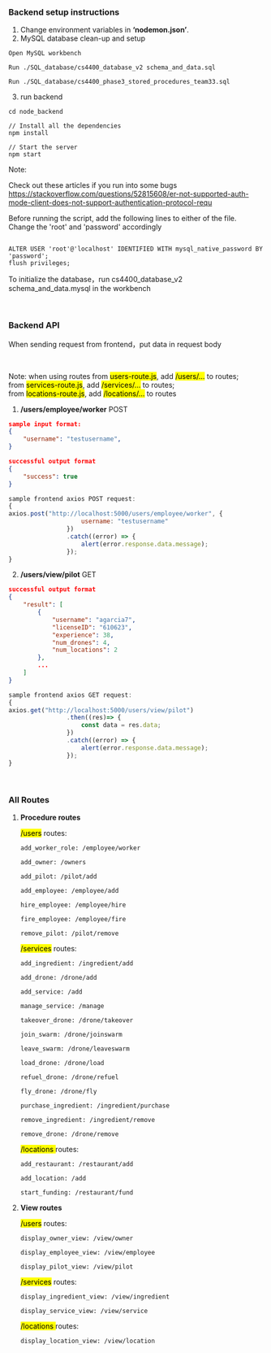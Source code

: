 ### Backend setup instructions
1. Change environment variables in **‘nodemon.json’**.
2. MySQL database clean-up and setup
```
Open MySQL workbench

Run ./SQL_database/cs4400_database_v2 schema_and_data.sql

Run ./SQL_database/cs4400_phase3_stored_procedures_team33.sql
```
3. run backend
```
cd node_backend

// Install all the dependencies
npm install

// Start the server
npm start
```
Note:

Check out these articles if you run into some bugs
https://stackoverflow.com/questions/52815608/er-not-supported-auth-mode-client-does-not-support-authentication-protocol-requ
<br />

Before running the script, add the following lines to either of the file. Change the 'root' and 'password' accordingly
```

ALTER USER 'root'@'localhost' IDENTIFIED WITH mysql_native_password BY 'password';
flush privileges;

```
To initialize the database，run cs4400_database_v2 schema_and_data.mysql in the workbench


<br />

### Backend API

When sending request from frontend，put data in request body

<br />

Note: when using routes from <mark>users-route.js</mark>, add <mark>/users/...</mark> to routes;\
from <mark>services-route.js</mark>, add <mark>/services/...</mark> to routes;\
from <mark>locations-route.js</mark>, add <mark>/locations/...</mark> to routes


1. **/users/employee/worker**   POST
```json
sample input format:
{
    "username": "testusername", 
}

successful output format
{
    "success": true
}
```

```js
sample frontend axios POST request:
{
axios.post("http://localhost:5000/users/employee/worker", {
                    username: "testusername"
                })
                .catch((error) => {
                    alert(error.response.data.message);
                });
}
```
2. **/users/view/pilot** GET
```json
successful output format
{
    "result": [
        {
            "username": "agarcia7",
            "licenseID": "610623",
            "experience": 38,
            "num_drones": 4,
            "num_locations": 2
        }, 
        ...
    ]
}
```

```js
sample frontend axios GET request:
{
axios.get("http://localhost:5000/users/view/pilot")
                .then((res)=> {
                    const data = res.data;
                })
                .catch((error) => {
                    alert(error.response.data.message);
                });
}
```
<br />

### All Routes

1. **Procedure routes**  

    <mark>/users</mark> routes:
    ``` 
    add_worker_role: /employee/worker

    add_owner: /owners

    add_pilot: /pilot/add

    add_employee: /employee/add

    hire_employee: /employee/hire

    fire_employee: /employee/fire

    remove_pilot: /pilot/remove
    ```

    <mark>/services</mark> routes:

    ```
    add_ingredient: /ingredient/add

    add_drone: /drone/add

    add_service: /add

    manage_service: /manage

    takeover_drone: /drone/takeover

    join_swarm: /drone/joinswarm

    leave_swarm: /drone/leaveswarm

    load_drone: /drone/load

    refuel_drone: /drone/refuel

    fly_drone: /drone/fly

    purchase_ingredient: /ingredient/purchase

    remove_ingredient: /ingredient/remove

    remove_drone: /drone/remove
    ```

    <mark> /locations </mark> routes:
    ```
    add_restaurant: /restaurant/add

    add_location: /add

    start_funding: /restaurant/fund
    ```

2. **View routes**

    <mark>/users</mark> routes:
    ```
    display_owner_view: /view/owner

    display_employee_view: /view/employee

    display_pilot_view: /view/pilot
    ```

    <mark>/services</mark> routes:
    ```
    display_ingredient_view: /view/ingredient

    display_service_view: /view/service
    ```
    <mark> /locations </mark> routes:
    ```
    display_location_view: /view/location
    ```
